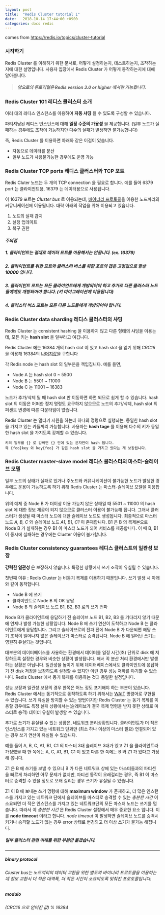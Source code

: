 ```yaml
---
layout: post
title:  "Redis Cluster tutorial 1"
date:   2018-10-14 17:44:00 +0900
categories: docs redis
---
```


comes from <https://redis.io/topics/cluster-tutorial>

### 시작하기
Redis Cluster 를 이해하기 위한 문서로, 어떻게 설정하는지, 테스트하는지, 조작하는지에 대한 설명입니다. 사용자 입장에서 Redis Cluster 가 어떻게 동작하는지에 대해 알아봅니다.   
> ##### 앞으로의 튜토리얼은 Redis version 3.0 or higher 에서만 가능합니다.


### Redis Cluster 101 레디스 클러스터 소개
여러 대의 레디스 인스턴스를 이용하여 **자동 샤딩** 될 수 있도록 구성할 수 있습니다.  

파티셔닝된 레디스 인스턴스에 대해 **일정 수준의 가용성** 을 제공합니다. (일부 노드가 실패하는 경우에도 조작이 가능하지만 다수의 실패가 발생하면 불가능합니다)

즉, Redis Cluster 를 이용하면 아래와 같은 이점이 있습니다.
* 자동으로 데이터를 분산
* 일부 노드가 사용불가능한 경우에도 운영 가능


### Redis Cluster TCP ports 레디스 클러스터와 TCP 포트
Redis Cluter 노드는 두 개의 TCP connection 을 필요로 합니다. 예를 들어 6379 port 는 클라이언트용, 16379 는 데이터용으로 사용됩니다.

이 16379 포트는 _Cluster bus_ 로 이용되는데, [바이너리 프로토콜](#binary-protocol)을 이용한 노드끼리의 커뮤니케이션에 이용됩니다. 대략 아래의 작업을 위해 이용되고 있습니다.
1. 노드의 실패 감지
2. 설정 업데이트
3. 복구 권한

#### _주의점_
>
##### 1. 클라이언트는 절대로 데이터 포트를 이용해서는 안됩니다. (ex. 16379)
##### 2. 클라이언트를 위한 포트와 클러스터 버스를 위한 포트의 갭은 고정값으로 항상 10000 입니다.
##### 3. 클라이언트 포트는 모든 클라이언트에게 개방되어야 하고 추가로 다른 클러스터 노드들에게도 개방되어야 합니다. (키 마이그레이션에 이용됩니다)
##### 4. 클러스터 버스 포트는 모든 다른 노드들에게 개방되어야 합니다.


### Redis Cluster data sharding 레디스 클러스터의 샤딩
Redis Cluster 는 consistent hashing 을 이용하지 않고 다른 형태의 샤딩을 이용는데, 모든 키는 **hash slot** 을 일부라고 여깁니다.

Redis Cluster 에는 16384 개의 hash slot 이 있고 hash slot 을 얻기 위해 _CRC16_ 을 이용해 16384의 [나머지값](#modulo)을 구합니다

각 Redis node 는 hash slot 의 일부분을 책입집니다. 예를 들면,
* Node A 는 hash slot 0 ~ 5500
* Node B 는 5501 ~ 11000
* Node C 는 11001 ~ 16383

노드가 추가/삭제 될 때 hash slot 만 이동하면 하면 되므로 쉽게 할 수 있습니다. hash slot 의 이동은 어떠한 정지 명령도 요구하지 않으므로 노드의 추가/삭제, hash slot 의 퍼센트 변경에 따른 다운타임이 없습니다.

Redis Cluster 는 멀티키 지원을 하는데 하나의 명령으로 실행되는, 동일한 hash slot을 가지고 있는 키들끼리 가능합니다. 사용자는 **hash tage** 를 이용해 다수의 키가 동일한 hash slot 을 가지도록 강제할 수 있습니다.

```
키의 일부를 {} 로 감싸면 {} 안에 있는 문자만이 hash 됩니다.
즉 {foo}key 와 key{foo} 가 같은 hash slot 을 가지고 있다는 게 보장됩니다.
```


### Redis Cluster master-slave model 레디스 클러스터의 마스터-슬레이브 모델
일부 노드의 상태가 실패로 있거나 주노드와 커뮤니케이션이 불가능한 노드가 발생한 경우에도 운용이 가능하도록 하기 위해 Redis Cluster 는 마스터-슬레이브 모델을 이용합니다.

위의 예제 중 Node B 가 더이상 이용 가능지 않은 상태일 때 5501 ~ 11000 의 hash slot 에 대한 정보 제공이 되지 않으므로 클러스터 이용이 불가능해 집니다.
그래서 클러스터가 생성될 때 마스터 노드에 대한 슬레이브 노드도 생성됩니다. 최종적으로 마스터 노드 _A, B, C_ 와 슬레이브 노드 _A1, B1, C1_ 이 존재합니다. B1 은 B 의 복제본으로 Node B 가 실패하는 경우 B1 이 마스터 노드가 되어 서비스를 제공합니다. 이 때 B, B1 이 동시에 실패하는 경우에는 Cluster 이용이 불가합니다.


### Redis Cluster consistency guarantees 레디스 클러스트의 일관성 보장
**강력한 일관성** 은 보장하지 않습니다. 특정한 상황에서 쓰기 조작이 유실될 수 있습니다.

첫번째 이유 : Redis Cluster 는 비동기 복제를 이용하기 때문입니다. 쓰기 발생 시 아래와 같이 동작합니다.
* Node B 에 쓰기
* 클라이언트로 Node B 의 OK 응답
* Node B 의 슬레이브 노드 B1, B2, B3 로의 쓰기 전파

Node B가 클라이언트에 응답하기 전 슬레이브 노드 B1, B2, B3 를 기다리지 않기 때문에 언제나 발생 가능한 상황입니다. Node B 에 쓰기 연산이 도착하고 Node B 는 클라이언트에게 응답합니다. 그리고 슬레이브로의 전파 전에 Node B 가 다운되면 해당 쓰기 조작이 일어나지 않은 슬레이브가 마스터로 승격됩니다. Node B 에 일어난 쓰기는 영원히 유실되는 것입니다.

대부분의 데이터베이스를 사용하는 환경에서 데이터를 일정 시간(초) 단위로 disk 에 저장하도록 설정한 경우와 비슷한 상황이 발생됩니다. 해서 꼭 분산 처리 환경에서만 발생하는 상황은 아닙니다. 일관성을 높이기 위해 데이터베이스에서도 클라이언트에 응답하기 전 disk 저장을 보장하도록 설정할 수 있지만 이런 경우 성능 저하를 야기할 수 있습니다. Redis Cluster 에서 동기 복제를 이용하는 것과 동일한 설정입니다.  

성능 보장과 일관성 보장의 경우 한쪽은 어느 정도 포기해야 하는 부분이 있습니다. Redis Cluster 에서는 동기적으로 동작하도록 하기 위해서는  [WAIT](https://redis.io/commands/wait) 명령어로 구현될 수 있습니다. 쓰기 유실을 방지할 수 있는 방법이지만 Redis Cluster 는 동기 복제를 이용할 경우에도 특정 실패 상황에서는(슬레이브가 결국 복제 명령을 받지 못한 상태로 마스터로 승격) 데이터 유실이 발생할 수 있습니다.

추가로 쓰기가 유실될 수 있는 상황은, 네트워크 분리상황입니다. 클라이언트가 더 적은 인스턴스를 가지고 있는 네트워크 단과만 (최소 하나 이상의 마스터 필요) 연결되어 있는 경우 쓰기 연산이 유실될 수 있습니다.

예를 들어 A, B, C, A1, B1, C1 의 마스터 3대 슬레이브 3대가 있고 Z1 을 클라이언트라 가정했을 때 한 쪽에는 A, C, A1, B1, C1 이 있고 다른 한 쪽에는 B 와 Z1 가 있다고 가정해 봅니다.

Z1 은 B 에 쓰기를 보낼 수 있으니 B 가 다른 네트워크 상에 있는 마스터들과의 파티션을 빠르게 처리하면 아무 문제가 없지만, 파티션 동작이 오래걸리는 경우, 즉 B1 이 마스터로 승격할 수 있을 정도로 오래 걸리는 경우 쓰기가 유실될 수 있습니다.

Z1 이 B 에 보내는 쓰기 명령에 대해 **maximum window** 가 존재하고, 더 많은 인스턴스를 가지고 있는 네트워크 단에서 슬레이브를 마스터로 승격할 수 있는 _충분한 시간_ 이 소요되면 더 적은 인스턴스를 가지고 있는 네트워크단의 모든 마스터 노드는 쓰기를 멈춥니다. 따라서 이 _충분한 시간_ 은 Redis Cluster 설정에서 매우 중요한 요소 입니다. 이를 **node timeout** 이라고 합니다. *node timeout* 이 발생하면 슬레이브 노드를 승격시키거나 승격할 노드가 없는 경우 error 상태로 변경되고 더 이상 쓰기가 불가능 해집니다.




##### _일부 클러스터 관련 이해를 위한 부분만 옮겼습니다._
---


##### binary protocol
###### Cluster bus는 노드끼리의 데이터 교환을 위한 별도의 바이너리 프로토콜을 이용하는데 정보 교환시 더 적은 대역폭, 더 적은 시간이 소요되도록 맞춰진 프로토콜입니다.
##### modulo
###### (CRC16 으로 얻어진 값) % 16384
